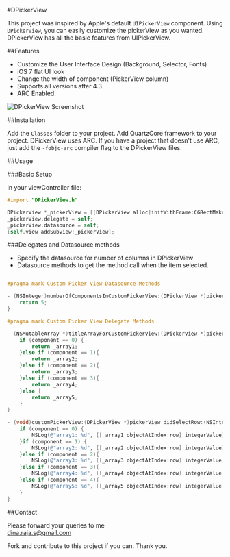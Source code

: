 #DPickerView

This project was inspired by Apple's default `UIPickerView` component. Using `DPickerView`, you can easily 
customize the pickerView as you wanted. DPickerView has all the basic features from UIPickerView.

##Features

 * Customize the User Interface Design (Background, Selector, Fonts)
 * iOS 7 flat UI look
 * Change the width of component (PickerView column)
 * Supports all versions after 4.3
 * ARC Enabled.<br />


 ![DPickerView Screenshot](https://raw.github.com/dineshraja1990/DPickerView/master/DPickerView/Screenshot.png)
 

##Installation

Add the `Classes` folder to your project. Add QuartzCore framework to your project. DPickerView uses ARC. 
If you have a project that doesn't use ARC, just add the `-fobjc-arc` compiler flag to the DPickerView files.

##Usage

###Basic Setup

In your viewController file:<br />

```objectivec
#import "DPickerView.h"

DPickerView *_pickerView = [[DPickerView alloc]initWithFrame:CGRectMake(0, 150, 320, 216)];
_pickerView.delegate = self;
_pickerView.datasource = self;
[self.view addSubview:_pickerView];
```

###Delegates and Datasource methods

 * Specify the datasource for number of columns in DPickerView
 * Datasource methods to get the method call when the item selected.

```objectivec

#pragma mark Custom Picker View Datasource Methods

- (NSInteger)numberOfComponentsInCustomPickerView:(DPickerView *)pickerView {
    return 5;
}

#pragma mark Custom Picker View Delegate Methods

- (NSMutableArray *)titleArrayForCustomPickerView:(DPickerView *)pickerView forComponent:(NSInteger)component {
    if (component == 0) {
        return _array1;
    }else if (component == 1){
        return _array2;
    }else if (component == 2){
        return _array3;
    }else if (component == 3){
        return _array4;
    }else {
        return _array5;
    }
}

- (void)customPickerView:(DPickerView *)pickerView didSelectRow:(NSInteger)row inComponent:(NSInteger)component {
    if (component == 0) {
        NSLog(@"array1: %d", [[_array1 objectAtIndex:row] integerValue]);
    }if (component == 1) {
        NSLog(@"array2: %d", [[_array2 objectAtIndex:row] integerValue]);
    }else if (component == 2){
        NSLog(@"array3: %d", [[_array3 objectAtIndex:row] integerValue]);
    }else if (component == 3){
        NSLog(@"array4: %d", [[_array4 objectAtIndex:row] integerValue]);
    }else if (component == 4){
        NSLog(@"array5: %d", [[_array5 objectAtIndex:row] integerValue]);
    }
}
```

##Contact

Please forward your queries to me<br />
dina.raja.s@gmail.com

Fork and contribute to this project if you can. Thank you.
